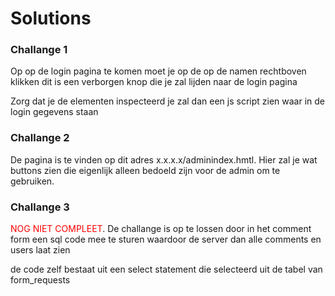 # Solutions

### Challange 1

Op op de login pagina te komen moet je op de op de namen rechtboven klikken dit is een verborgen knop die je zal lijden naar de login pagina

Zorg dat je de elementen inspecteerd je zal dan een js script zien waar in de login gegevens staan

### Challange 2

De pagina is te vinden op dit adres x.x.x.x/adminindex.hmtl. Hier zal je wat buttons zien die eigenlijk alleen bedoeld zijn voor de admin om te gebruiken.

### Challange 3

<span style="color:red">NOG NIET COMPLEET</span>.
De challange is op te lossen door in het comment form een sql code mee te sturen waardoor de server dan alle comments en users laat zien 

de code zelf bestaat uit een select statement die selecteerd uit de tabel van form_requests 
